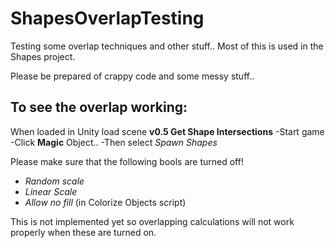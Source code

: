 # ShapesOverlapTesting
Testing some overlap techniques and other stuff.. Most of this is used in the Shapes project.

Please be prepared of crappy code and some messy stuff..

To see the overlap working:
--------------------------

When loaded in Unity load scene <b>v0.5 Get Shape Intersections</b>
-Start game
-Click <b>Magic</b> Object.. 
-Then select <i>Spawn Shapes</i>

Please make sure that the following bools are turned off!
- <i>Random scale</i>
- <i>Linear Scale</i>
- <i>Allow no fill</i> (in Colorize Objects script)

This is not implemented yet so overlapping calculations will not work properly when these are turned on.
